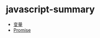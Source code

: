 # javascript-summary
* [变量](https://github.com/baoendemao/javascript-summary/tree/master/docs/variable.md)
* [Promise](https://github.com/baoendemao/javascript-summary/tree/master/docs/promise.md)